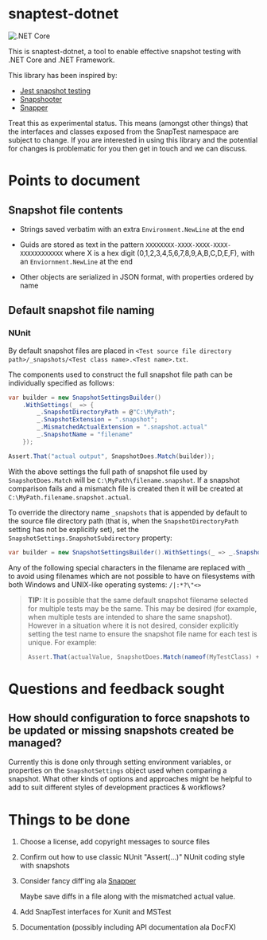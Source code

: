 # snaptest-dotnet

![.NET Core](https://github.com/chrisg2/snaptest-dotnet/workflows/.NET%20Core/badge.svg)

This is snaptest-dotnet, a tool to enable effective snapshot testing with .NET Core and .NET Framework.

This library has been inspired by:
- [Jest snapshot testing](https://jestjs.io/docs/en/snapshot-testing)
- [Snapshooter](https://github.com/SwissLife-OSS/snapshooter)
- [Snapper](https://theramis.github.io/Snapper/)

Treat this as experimental status. This means (amongst other things) that the interfaces and classes exposed from the SnapTest namespace are subject to change. If you are interested in using this library and the potential for changes is problematic for you then get in touch and we can discuss.

# Points to document

## Snapshot file contents

- Strings saved verbatim with an extra `Environment.NewLine` at the end

- Guids are stored as text in the pattern `XXXXXXXX-XXXX-XXXX-XXXX-XXXXXXXXXXXX` where X is a hex digit (0,1,2,3,4,5,6,7,8,9,A,B,C,D,E,F), with an `Enviornment.NewLine` at the end

- Other objects are serialized in JSON format, with properties ordered by name


## Default snapshot file naming

### NUnit

By default snapshot files are placed in `<Test source file directory path>/_snapshots/<Test class name>.<Test name>.txt`.

The components used to construct the full snapshot file path can be individually specified as follows:

```C#
var builder = new SnapshotSettingsBuilder()
    .WithSettings(_ => {
        _.SnapshotDirectoryPath = @"C:\MyPath";
        _.SnapshotExtension = ".snapshot";
        _.MismatchedActualExtension = ".snapshot.actual"
        _.SnapshotName = "filename"
    });

Assert.That("actual output", SnapshotDoes.Match(builder));
```

With the above settings the full path of snapshot file used by `SnapshotDoes.Match` will be `C:\MyPath\filename.snapshot`. If a snapshot comparison fails and a mismatch file is created then it will be created at `C:\MyPath.filename.snapshot.actual`.

To override the directory name `_snapshots` that is appended by default to the source file directory path (that is, when the `SnapshotDirectoryPath` setting has not be explicitly set), set the `SnapshotSettings.SnapshotSubdirectory` property:
```C#
var builder = new SnapshotSettingsBuilder().WithSettings(_ => _.SnapshotSubdirectory = ".snapshots");
```

Any of the following special characters in the filename are replaced with `_` to avoid using filenames which are not possible to have on filesystems with both Windows and UNIX-like operating systems: `/|:*?\"<>`

> __TIP:__ It is possible that the same default snapshot filename selected for multiple tests may be the same. This may be desired (for example, when multiple tests are intended to share the same snapshot). However in a situation where it is not desired, consider explicitly setting the test name to ensure the snapshot file name for each test is unique. For example:
>
> ```C#
> Assert.That(actualValue, SnapshotDoes.Match(nameof(MyTestClass) + ".Overridden_test_name_that_is_unique"));
> ```


# Questions and feedback sought

## How should configuration to force snapshots to be updated or missing snapshots created be managed?

Currently this is done only through setting environment variables, or properties on the `SnapshotSettings` object used when comparing a snapshot. What other kinds of options and approaches might be helpful to add to suit different styles of development practices & workflows?


# Things to be done

1. Choose a license, add copyright messages to source files

1. Confirm out how to use classic NUnit "Assert(...)" NUnit coding style with snapshots

1. Consider fancy diff'ing ala [Snapper](https://github.com/theramis/Snapper/blob/master/project/Snapper/Json/JsonDiffGenerator.cs)

   Maybe save diffs in a file along with the mismatched actual value.

1. Add SnapTest interfaces for Xunit and MSTest

1. Documentation (possibly including API documentation ala DocFX)

